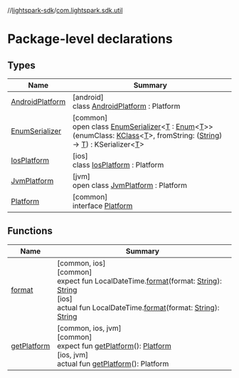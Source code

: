 //[lightspark-sdk](../../index.md)/[com.lightspark.sdk.util](index.md)

# Package-level declarations

## Types

| Name | Summary |
|---|---|
| [AndroidPlatform](-android-platform/index.md) | [android]<br>class [AndroidPlatform](-android-platform/index.md) : Platform |
| [EnumSerializer](-enum-serializer/index.md) | [common]<br>open class [EnumSerializer](-enum-serializer/index.md)&lt;[T](-enum-serializer/index.md) : [Enum](https://kotlinlang.org/api/latest/jvm/stdlib/kotlin/-enum/index.html)&lt;[T](-enum-serializer/index.md)&gt;&gt;(enumClass: [KClass](https://kotlinlang.org/api/latest/jvm/stdlib/kotlin.reflect/-k-class/index.html)&lt;[T](-enum-serializer/index.md)&gt;, fromString: ([String](https://kotlinlang.org/api/latest/jvm/stdlib/kotlin/-string/index.html)) -&gt; [T](-enum-serializer/index.md)) : KSerializer&lt;[T](-enum-serializer/index.md)&gt; |
| [IosPlatform](-ios-platform/index.md) | [ios]<br>class [IosPlatform](-ios-platform/index.md) : Platform |
| [JvmPlatform](-jvm-platform/index.md) | [jvm]<br>open class [JvmPlatform](-jvm-platform/index.md) : Platform |
| [Platform](-platform/index.md) | [common]<br>interface [Platform](-platform/index.md) |

## Functions

| Name | Summary |
|---|---|
| [format](format.md) | [common, ios]<br>[common]<br>expect fun LocalDateTime.[format](format.md)(format: [String](https://kotlinlang.org/api/latest/jvm/stdlib/kotlin/-string/index.html)): [String](https://kotlinlang.org/api/latest/jvm/stdlib/kotlin/-string/index.html)<br>[ios]<br>actual fun LocalDateTime.[format](format.md)(format: [String](https://kotlinlang.org/api/latest/jvm/stdlib/kotlin/-string/index.html)): [String](https://kotlinlang.org/api/latest/jvm/stdlib/kotlin/-string/index.html) |
| [getPlatform](get-platform.md) | [common, ios, jvm]<br>[common]<br>expect fun [getPlatform](get-platform.md)(): [Platform](-platform/index.md)<br>[ios, jvm]<br>actual fun [getPlatform](get-platform.md)(): Platform |
